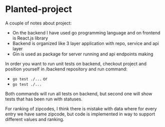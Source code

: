 # Planted-project

A couple of notes about project:
  - On the backend I have used go programming language and on frontend is React.js library
  - Backend is organized like 3 layer application with repo, service and api layer
  - Gin is used as package for server running and api endpoints making
  
In order you want to run unit tests on backend, checkout project and position yourself in /backend repository and run command:
  - `go test ./...`
  or
  - `go test ./...`
  
Both commands will run all tests on backend, but second one will show tests that has been run with statuses.

For ranking of zipcodes, I think there is mistake with data where for every entry we have same zipcode, but code is implemented in way to support different
values and ranking.
